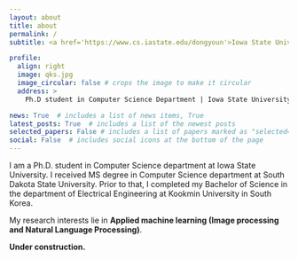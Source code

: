 ```yaml
---
layout: about
title: about
permalink: /
subtitle: <a href='https://www.cs.iastate.edu/dongyoun'>Iowa State University</a>.

profile:
  align: right
  image: qks.jpg
  image_circular: false # crops the image to make it circular
  address: >
    Ph.D student in Computer Science Department | Iowa State University

news: True  # includes a list of news items, True
latest_posts: True  # includes a list of the newest posts
selected_papers: False # includes a list of papers marked as "selected={true}"
social: False  # includes social icons at the bottom of the page
---
```

I am a Ph.D. student in Computer Science department at Iowa State University. I received MS degree in Computer Science department at South Dakota State University. Prior to that, I completed my Bachelor of Science in the department of Electrical Engineering at Kookmin University in South Korea. 

<!-- As a Ph.D. student, I am actively involved in teaching and mentorship. I have had the privilege of assisting with [mention any courses or programs you have been involved in]. I find joy in sharing knowledge and helping others grow in their understanding of computer science. -->

My research interests lie in **Applied machine learning (Image processing and Natural Language Processing)**. 

**Under construction.**


